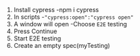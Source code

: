 1. Install cypress
   -npm i cypress
2. In scripts
   -`"cypress:open":"cypress open"`
3. A window will open 
   -Choose `E2E` testing
4. Press Continue
5. Start E2E testing
6. Create an empty spec(myTesting)